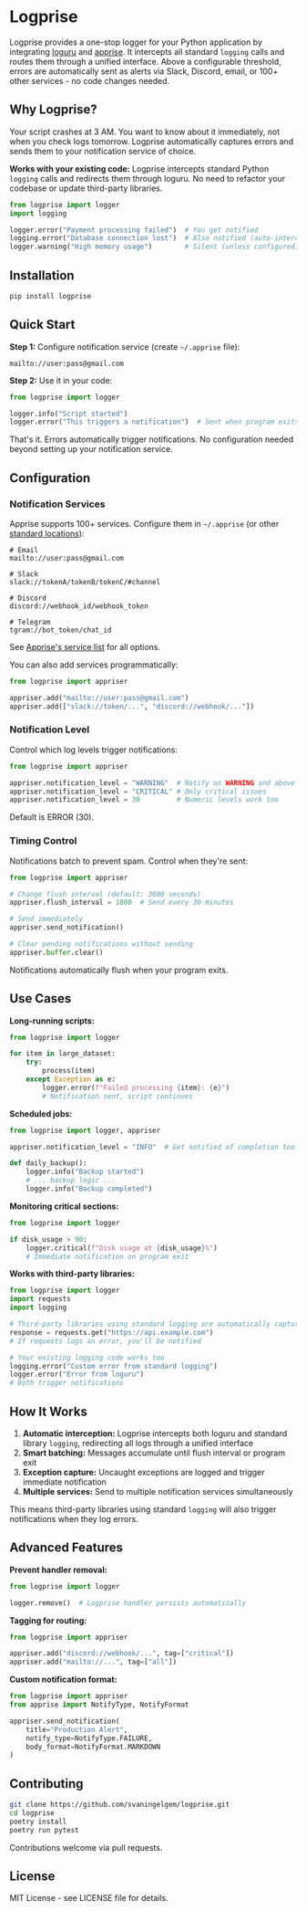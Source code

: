 # Logprise

Logprise provides a one-stop logger for your Python application by integrating [loguru](https://github.com/Delgan/loguru/) and [apprise](https://github.com/caronc/apprise). It intercepts all standard `logging` calls and routes them through a unified interface. Above a configurable threshold, errors are automatically sent as alerts via Slack, Discord, email, or 100+ other services - no code changes needed.

## Why Logprise?

Your script crashes at 3 AM. You want to know about it immediately, not when you check logs tomorrow. Logprise automatically captures errors and sends them to your notification service of choice.

**Works with your existing code:** Logprise intercepts standard Python `logging` calls and redirects them through loguru. No need to refactor your codebase or update third-party libraries.

```python
from logprise import logger
import logging

logger.error("Payment processing failed")  # You get notified
logging.error("Database connection lost")  # Also notified (auto-intercepted)
logger.warning("High memory usage")        # Silent (unless configured)
```

## Installation

```bash
pip install logprise
```

## Quick Start

**Step 1:** Configure notification service (create `~/.apprise` file):

```text
mailto://user:pass@gmail.com
```

**Step 2:** Use it in your code:

```python
from logprise import logger

logger.info("Script started")
logger.error("This triggers a notification")  # Sent when program exits or after 1 hour
```

That's it. Errors automatically trigger notifications. No configuration needed beyond setting up your notification service.

## Configuration

### Notification Services

Apprise supports 100+ services. Configure them in `~/.apprise` (or other [standard locations](https://github.com/caronc/apprise/blob/master/apprise/cli.py)):

```text
# Email
mailto://user:pass@gmail.com

# Slack
slack://tokenA/tokenB/tokenC/#channel

# Discord
discord://webhook_id/webhook_token

# Telegram
tgram://bot_token/chat_id
```

See [Apprise's service list](https://github.com/caronc/apprise/wiki) for all options.

You can also add services programmatically:

```python
from logprise import appriser

appriser.add("mailto://user:pass@gmail.com")
appriser.add(["slack://token/...", "discord://webhook/..."])
```

### Notification Level

Control which log levels trigger notifications:

```python
from logprise import appriser

appriser.notification_level = "WARNING"  # Notify on WARNING and above
appriser.notification_level = "CRITICAL" # Only critical issues
appriser.notification_level = 30         # Numeric levels work too
```

Default is ERROR (30).

### Timing Control

Notifications batch to prevent spam. Control when they're sent:

```python
from logprise import appriser

# Change flush interval (default: 3600 seconds)
appriser.flush_interval = 1800  # Send every 30 minutes

# Send immediately
appriser.send_notification()

# Clear pending notifications without sending
appriser.buffer.clear()
```

Notifications automatically flush when your program exits.

## Use Cases

**Long-running scripts:**
```python
from logprise import logger

for item in large_dataset:
    try:
        process(item)
    except Exception as e:
        logger.error(f"Failed processing {item}: {e}")
        # Notification sent, script continues
```

**Scheduled jobs:**
```python
from logprise import logger, appriser

appriser.notification_level = "INFO"  # Get notified of completion too

def daily_backup():
    logger.info("Backup started")
    # ... backup logic ...
    logger.info("Backup completed")
```

**Monitoring critical sections:**
```python
from logprise import logger

if disk_usage > 90:
    logger.critical(f"Disk usage at {disk_usage}%")
    # Immediate notification on program exit
```

**Works with third-party libraries:**
```python
from logprise import logger
import requests
import logging

# Third-party libraries using standard logging are automatically captured
response = requests.get("https://api.example.com")
# If requests logs an error, you'll be notified

# Your existing logging code works too
logging.error("Custom error from standard logging")
logger.error("Error from loguru")
# Both trigger notifications
```

## How It Works

1. **Automatic interception:** Logprise intercepts both loguru and standard library `logging`, redirecting all logs through a unified interface
2. **Smart batching:** Messages accumulate until flush interval or program exit
3. **Exception capture:** Uncaught exceptions are logged and trigger immediate notification
4. **Multiple services:** Send to multiple notification services simultaneously

This means third-party libraries using standard `logging` will also trigger notifications when they log errors.

## Advanced Features

**Prevent handler removal:**
```python
from logprise import logger

logger.remove()  # Logprise handler persists automatically
```

**Tagging for routing:**
```python
from logprise import appriser

appriser.add("discord://webhook/...", tag=["critical"])
appriser.add("mailto://...", tag=["all"])
```

**Custom notification format:**
```python
from logprise import appriser
from apprise import NotifyType, NotifyFormat

appriser.send_notification(
    title="Production Alert",
    notify_type=NotifyType.FAILURE,
    body_format=NotifyFormat.MARKDOWN
)
```

## Contributing

```bash
git clone https://github.com/svaningelgem/logprise.git
cd logprise
poetry install
poetry run pytest
```

Contributions welcome via pull requests.

## License

MIT License - see LICENSE file for details.
